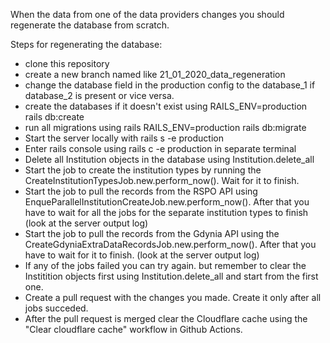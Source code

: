 When the data from one of the data providers changes you should regenerate the database from scratch.

Steps for regenerating the database:
 - clone this repository
 - create a new branch named like 21_01_2020_data_regeneration
 - change the database field in the production config to the database_1 if database_2 is present or vice versa.
 - create the databases if it doesn't exist using RAILS_ENV=production rails db:create 
 - run all migrations using rails RAILS_ENV=production rails db:migrate
 - Start the server locally with rails s -e production
 - Enter rails console using rails c -e production in separate terminal
 - Delete all Institution objects in the database using Institution.delete_all
 - Start the job to create the institution types by running the CreateInstitutionTypesJob.new.perform_now(). Wait for it to finish.
 - Start the job to pull the records from the RSPO API using EnqueParallelInstitutionCreateJob.new.perform_now(). After that you have to wait for all the jobs for the separate institution types to finish (look at the server output log)
 - Start the job to pull the records from the Gdynia API using the CreateGdyniaExtraDataRecordsJob.new.perform_now(). After that you have to wait for it to finish. (look at the server output log)
 - If any of the jobs failed you can try again. but remember to clear the Institition objects first using Institution.delete_all and start from the first one. 
 - Create a pull request with the changes you made. Create it only after all jobs succeded.
 - After the pull request is merged clear the Cloudflare cache using the "Clear cloudflare cache" workflow in Github Actions. 

